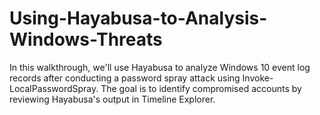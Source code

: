 # Using-Hayabusa-to-Analysis-Windows-Threats
In this walkthrough, we'll use Hayabusa to analyze Windows 10 event log records after conducting a password spray attack using Invoke-LocalPasswordSpray. The goal is to identify compromised accounts by reviewing Hayabusa's output in Timeline Explorer.
